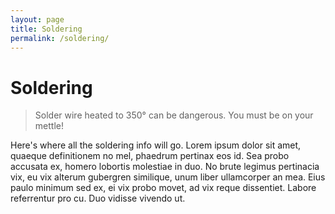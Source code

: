 ```yaml
---
layout: page
title: Soldering
permalink: /soldering/
---
```


# Soldering

> Solder wire heated to 350° can be dangerous. You must be on your mettle!

Here's where all the soldering info will go. Lorem ipsum dolor sit amet, quaeque definitionem no mel, phaedrum pertinax eos id. Sea probo accusata ex, homero lobortis molestiae in duo. No brute legimus pertinacia vix, eu vix alterum gubergren similique, unum liber ullamcorper an mea. Eius paulo minimum sed ex, ei vix probo movet, ad vix reque dissentiet. Labore referrentur pro cu. Duo vidisse vivendo ut.
